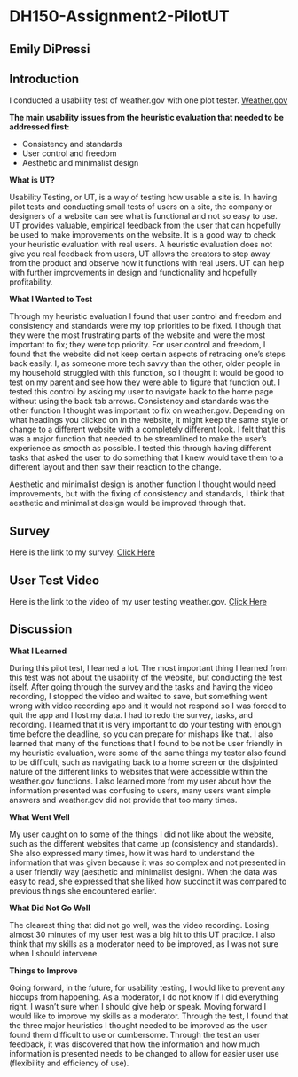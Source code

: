 # DH150-Assignment2-PilotUT
## Emily DiPressi 


## Introduction
I conducted a usability test of weather.gov with one plot tester. [Weather.gov](https://www.weather.gov/)

**The main usability issues from the heuristic evaluation that needed to be addressed first:** 
* Consistency and standards
* User control and freedom
* Aesthetic and minimalist design 

**What is UT?**

Usability Testing, or UT, is a way of testing how usable a site is. In having pilot tests and conducting small tests of users on a site, the company or designers of a website can see what is functional and not so easy to use. UT provides valuable, empirical feedback from the user that can hopefully be used to make improvements on the website. It is a good way to check your heuristic evaluation with real users. A heuristic evaluation does not give you real feedback from users, UT allows the creators to step away from the product and observe how it functions with real users. UT can help with further improvements in design and functionality and hopefully profitability.

**What I Wanted to Test**

Through my heuristic evaluation I found that user control and freedom and consistency and standards were my top priorities to be fixed. I though that they were the most frustrating parts of the website and were the most important to fix; they were top priority. For user control and freedom, I found that the website did not keep certain aspects of retracing one’s steps back easily. I, as someone more tech savvy than the other, older people in my household struggled with this function, so I thought it would be good to test on my parent and see how they were able to figure that function out. I tested this control by asking my user to navigate back to the home page without using the back tab arrows. Consistency and standards was the other function I thought was important to fix on weather.gov. Depending on what headings you clicked on in the website, it might keep the same style or change to a different website with a completely different look. I felt that this was a major function that needed to be streamlined to make the user’s experience as smooth as possible. I tested this through having different tasks that asked the user to do something that I knew would take them to a different layout and then saw their reaction to the change.

Aesthetic and minimalist design is another function I thought would need improvements, but with the fixing of consistency and standards, I think that aesthetic and minimalist design would be improved through that. 

## Survey

Here is the link to my survey. [Click Here]( https://forms.gle/uNzmPYgLFfsB7oBJ6)

## User Test Video 

Here is the link to the video of my user testing weather.gov. [Click Here](https://drive.google.com/open?id=146rhG0ssGRv6lxYyV0zBIm-MadbrMavK)

## Discussion 

**What I Learned**

During this pilot test, I learned a lot. The most important thing I learned from this test was not about the usability of the website, but conducting the test itself. After going through the survey and the tasks and having the video recording, I stopped the video and waited to save, but something went wrong with video recording app and it would not respond so I was forced to quit the app and I lost my data. I had to redo the survey, tasks, and recording. I learned that it is very important to do your testing with enough time before the deadline, so you can prepare for mishaps like that. I also learned that many of the functions that I found to be not be user friendly in my heuristic evaluation, were some of the same things my tester also found to be difficult, such as navigating back to a home screen or the disjointed nature of the different links to websites that were accessible within the weather.gov functions. I also learned more from my user about how the information presented was confusing to users, many users want simple answers and weather.gov did not provide that too many times.

**What Went Well**

My user caught on to some of the things I did not like about the website, such as the different websites that came up (consistency and standards). She also expressed many times, how it was hard to understand the information that was given because it was so complex and not presented in a user friendly way (aesthetic and minimalist design). When the data was easy to read, she expressed that she liked how succinct it was compared to previous things she encountered earlier. 

**What Did Not Go Well**

The clearest thing that did not go well, was the video recording. Losing almost 30 minutes of my user test was a big hit to this UT practice. I also think that my skills as a moderator need to be improved, as I was not sure when I should intervene. 

**Things to Improve**

Going forward, in the future, for usability testing, I would like to prevent any hiccups from happening. As a moderator, I do not know if I did everything right. I wasn’t sure when I should give help or speak. Moving forward I would like to improve my skills as a moderator. Through the test, I found that the three major heuristics I thought needed to be improved as the user found them difficult to use or cumbersome. Through the test an user feedback, it was discovered that how the information and how much information is presented needs to be changed to allow for easier user use (flexibility and efficiency of use).
